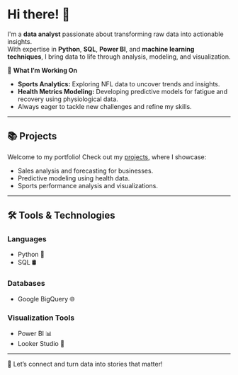 # Hi there! 👋  

I'm a **data analyst** passionate about transforming raw data into actionable insights.  
With expertise in **Python**, **SQL**, **Power BI**, and **machine learning techniques**, I bring data to life through analysis, modeling, and visualization.  

🌟 **What I’m Working On**  
- **Sports Analytics:** Exploring NFL data to uncover trends and insights.  
- **Health Metrics Modeling:** Developing predictive models for fatigue and recovery using physiological data.  
- Always eager to tackle new challenges and refine my skills.  

---

## 📚 **Projects**  

Welcome to my portfolio! Check out my [projects](https://github.com/charlesdaigre/Charles-Portofolio), where I showcase:  
- Sales analysis and forecasting for businesses.  
- Predictive modeling using health data.  
- Sports performance analysis and visualizations.  

---

## 🛠️ **Tools & Technologies**  

### **Languages**  
- Python 🐍  
- SQL 🛢️  

### **Databases**  
- Google BigQuery 🌐  

### **Visualization Tools**  
- Power BI 📊  
- Looker Studio 🎨  

---

🚀 Let’s connect and turn data into stories that matter!  

<!--
**charlesdaigre/charlesdaigre** is a ✨ _special_ ✨ repository because its `README.md` (this file) appears on your GitHub profile.

Here are some ideas to get you started:

- 🔭 I’m currently working on ...
- 🌱 I’m currently learning ...
- 👯 I’m looking to collaborate on ...
- 🤔 I’m looking for help with ...
- 💬 Ask me about ...
- 📫 How to reach me: ...
- 😄 Pronouns: ...
- ⚡ Fun fact: ...
-->
